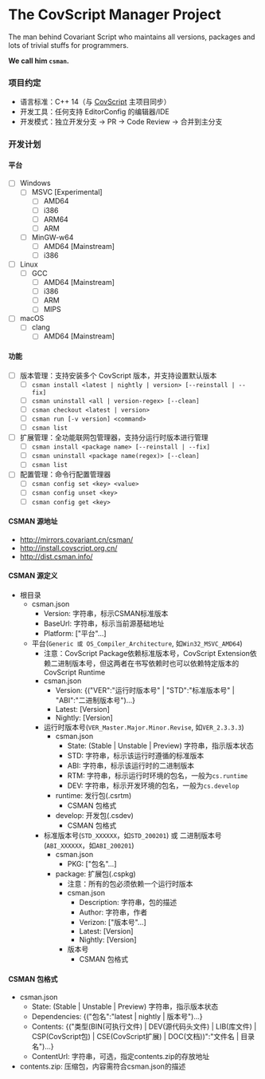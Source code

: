 # The CovScript Manager Project

The man behind Covariant Script who maintains all versions, packages and lots of trivial stuffs for programmers.

**We call him `csman`.**

### 项目约定

- 语言标准：C++ 14（与 [CovScript](https://github.com/covscript/covscript) 主项目同步）
- 开发工具：任何支持 EditorConfig 的编辑器/IDE
- 开发模式：独立开发分支 -> PR -> Code Review -> 合并到主分支

### 开发计划

#### 平台
- [ ] Windows
    - [ ] MSVC [Experimental]
        - [ ] AMD64
        - [ ] i386
        - [ ] ARM64
        - [ ] ARM
    - [ ] MinGW-w64
        - [ ] AMD64 [Mainstream]
        - [ ] i386
- [ ] Linux
    - [ ] GCC
        - [ ] AMD64 [Mainstream]
        - [ ] i386
        - [ ] ARM
        - [ ] MIPS
- [ ] macOS
    - [ ] clang
        - [ ] AMD64 [Mainstream]

#### 功能

- [ ] 版本管理：支持安装多个 CovScript 版本，并支持设置默认版本
    - [ ] `csman install <latest | nightly | version> [--reinstall | --fix]`
    - [ ] `csman uninstall <all | version-regex> [--clean]`
    - [ ] `csman checkout <latest | version>`
    - [ ] `csman run [-v version] <command>`
    - [ ] `csman list`
- [ ] 扩展管理：全功能联网包管理器，支持分运行时版本进行管理
    - [ ] `csman install <package name> [--reinstall | --fix]`
    - [ ] `csman uninstall <package name(regex)> [--clean]`
    - [ ] `csman list`
- [ ] 配置管理：命令行配置管理器
    - [ ] `csman config set <key> <value>`
    - [ ] `csman config unset <key>`
    - [ ] `csman config get <key>`

#### CSMAN 源地址
- http://mirrors.covariant.cn/csman/
- http://install.covscript.org.cn/
- http://dist.csman.info/

#### CSMAN 源定义
- 根目录
    - csman.json
        - Version: 字符串，标示CSMAN标准版本
        - BaseUrl: 字符串，标示当前源基础地址
        - Platform: ["平台"...]
    - 平台(`Generic 或 OS_Compiler_Architecture`, 如`Win32_MSVC_AMD64`)
        - 注意：CovScript Package依赖标准版本号，CovScript Extension依赖二进制版本号，但这两者在书写依赖时也可以依赖特定版本的CovScript Runtime
        - csman.json
            - Version: {("VER":"运行时版本号" | "STD":"标准版本号" | "ABI":"二进制版本号")...}
            - Latest: [Version]
            - Nightly: [Version]
        - 运行时版本号(`VER_Master.Major.Minor.Revise`, 如`VER_2.3.3.3`)
            - csman.json
                - State: (Stable | Unstable | Preview) 字符串，指示版本状态
                - STD: 字符串，标示该运行时遵循的标准版本
                - ABI: 字符串，标示该运行时的二进制版本
                - RTM: 字符串，标示运行时环境的包名，一般为`cs.runtime`
                - DEV: 字符串，标示开发环境的包名，一般为`cs.develop`
            - runtime: 发行包(.csrtm)
                - CSMAN 包格式
            - develop: 开发包(.csdev)
                - CSMAN 包格式
        - 标准版本号(`STD_XXXXXX`，如`STD_200201`) 或 二进制版本号(`ABI_XXXXXX`，如`ABI_200201`)
            - csman.json
                - PKG: ["包名"...]
            - package: 扩展包(.cspkg)
                - 注意：所有的包必须依赖一个运行时版本
                - csman.json
                    - Description: 字符串，包的描述
                    - Author: 字符串，作者
                    - Verizon: ["版本号"...]
                    - Latest: [Version]
                    - Nightly: [Version]
                - 版本号
                    - CSMAN 包格式
                    
#### CSMAN 包格式
- csman.json
    - State: (Stable | Unstable | Preview) 字符串，指示版本状态
    - Dependencies: {("包名":"latest | nightly | 版本号")...}
    - Contents: {("类型(BIN(可执行文件) | DEV(源代码头文件) | LIB(库文件) | CSP(CovScript包) | CSE(CovScript扩展) | DOC(文档))":"文件名 | 目录名")...}
    - ContentUrl: 字符串，可选，指定contents.zip的存放地址
- contents.zip: 压缩包，内容需符合csman.json的描述
